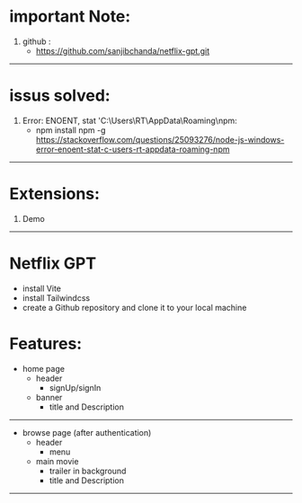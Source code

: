# important Note:

1. github :
   - https://github.com/sanjibchanda/netflix-gpt.git

---

# issus solved:

1. Error: ENOENT, stat 'C:\Users\RT\AppData\Roaming\npm:
   - npm install npm -g
     https://stackoverflow.com/questions/25093276/node-js-windows-error-enoent-stat-c-users-rt-appdata-roaming-npm

---

# Extensions:

1. Demo

---

# Netflix GPT

- install Vite
- install Tailwindcss
- create a Github repository and clone it to your local machine

# Features:

- home page
  - header
    - signUp/signIn
  - banner
    - title and Description

---

- browse page (after authentication)
  - header
    - menu
  - main movie
    - trailer in background
    - title and Description

---
